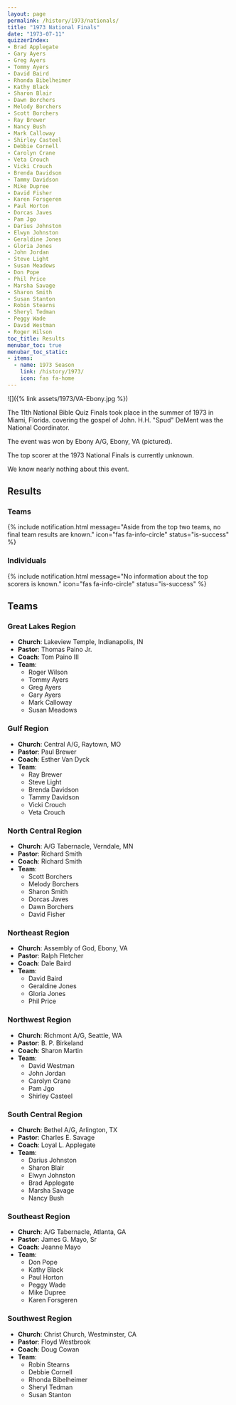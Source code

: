 ```yaml
---
layout: page
permalink: /history/1973/nationals/
title: "1973 National Finals"
date: "1973-07-11"
quizzerIndex:
- Brad Applegate
- Gary Ayers
- Greg Ayers
- Tommy Ayers
- David Baird
- Rhonda Bibelheimer
- Kathy Black
- Sharon Blair
- Dawn Borchers
- Melody Borchers
- Scott Borchers
- Ray Brewer
- Nancy Bush
- Mark Calloway
- Shirley Casteel
- Debbie Cornell
- Carolyn Crane
- Veta Crouch
- Vicki Crouch
- Brenda Davidson
- Tammy Davidson
- Mike Dupree
- David Fisher
- Karen Forsgeren
- Paul Horton
- Dorcas Javes
- Pam Jgo
- Darius Johnston
- Elwyn Johnston
- Geraldine Jones
- Gloria Jones
- John Jordan
- Steve Light
- Susan Meadows
- Don Pope
- Phil Price
- Marsha Savage
- Sharon Smith
- Susan Stanton
- Robin Stearns
- Sheryl Tedman
- Peggy Wade
- David Westman
- Roger Wilson
toc_title: Results
menubar_toc: true
menubar_toc_static:
- items:
  - name: 1973 Season
    link: /history/1973/
    icon: fas fa-home
---
```


![]({% link assets/1973/VA-Ebony.jpg %})

The 11th National Bible Quiz Finals took place in the summer of 1973 in Miami, Florida. covering the gospel of John. H.H. "Spud" DeMent was the National Coordinator.

The event was won by Ebony A/G, Ebony, VA (pictured).

The top scorer at the 1973 National Finals is currently unknown.

We know nearly nothing about this event.

## Results

### Teams

{% include notification.html
   message="Aside from the top two teams, no final team results are known."
   icon="fas fa-info-circle"
   status="is-success" %}

### Individuals

{% include notification.html
   message="No information about the top scorers is known."
   icon="fas fa-info-circle"
   status="is-success" %}

## Teams

### Great Lakes Region

* **Church**: Lakeview Temple, Indianapolis, IN
* **Pastor**: Thomas Paino Jr.
* **Coach**: Tom Paino III
* **Team**:
    * Roger Wilson
    * Tommy Ayers
    * Greg Ayers
    * Gary Ayers
    * Mark Calloway
    * Susan Meadows

### Gulf Region

* **Church**: Central A/G, Raytown, MO
* **Pastor**: Paul Brewer
* **Coach**: Esther Van Dyck
* **Team**:
    * Ray Brewer
    * Steve Light
    * Brenda Davidson
    * Tammy Davidson
    * Vicki Crouch
    * Veta Crouch

### North Central Region

* **Church**: A/G Tabernacle, Verndale, MN
* **Pastor**: Richard Smith
* **Coach**: Richard Smith
* **Team**:
    * Scott Borchers
    * Melody Borchers
    * Sharon Smith
    * Dorcas Javes
    * Dawn Borchers
    * David Fisher

### Northeast Region

* **Church**: Assembly of God, Ebony, VA
* **Pastor**: Ralph Fletcher
* **Coach**: Dale Baird
* **Team**:
    * David Baird
    * Geraldine Jones
    * Gloria Jones
    * Phil Price

### Northwest Region

* **Church**: Richmont A/G, Seattle, WA
* **Pastor**: B. P. Birkeland
* **Coach**: Sharon Martin
* **Team**:
    * David Westman
    * John Jordan
    * Carolyn Crane
    * Pam Jgo
    * Shirley Casteel

### South Central Region

* **Church**: Bethel A/G, Arlington, TX
* **Pastor**: Charles E. Savage
* **Coach**: Loyal L. Applegate
* **Team**:
    * Darius Johnston
    * Sharon Blair
    * Elwyn Johnston
    * Brad Applegate
    * Marsha Savage
    * Nancy Bush

### Southeast Region

* **Church**: A/G Tabernacle, Atlanta, GA
* **Pastor**: James G. Mayo, Sr
* **Coach**: Jeanne Mayo
* **Team**:
    * Don Pope
    * Kathy Black
    * Paul Horton
    * Peggy Wade
    * Mike Dupree
    * Karen Forsgeren

### Southwest Region

* **Church**: Christ Church, Westminster, CA
* **Pastor**: Floyd Westbrook
* **Coach**: Doug Cowan
* **Team**:
    * Robin Stearns
    * Debbie Cornell
    * Rhonda Bibelheimer
    * Sheryl Tedman
    * Susan Stanton
